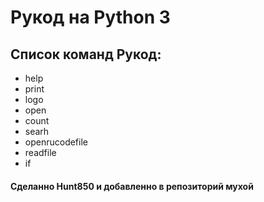 # Рукод на Python 3
## Список команд Рукод:
- help
- print
- logo
- open
- count
- searh
- openrucodefile
- readfile
- if
#### Сделанно Hunt850 и добавленно в репозиторий мухой 
